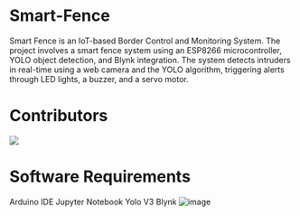 # Smart-Fence
Smart Fence is an IoT-based Border Control and Monitoring System.
The project involves a smart fence system using an ESP8266 microcontroller, YOLO object detection, and Blynk integration.
The system detects intruders in real-time using a web camera and the YOLO algorithm, triggering alerts through LED lights, a buzzer, and a servo motor.

# Contributors
<a href="https://github.com/srajan-06/Smart-Fence/graphs/contributors">
  <img src="https://contrib.rocks/image?repo=srajan-06/Smart-Fence" />
</a>

# Software Requirements
Arduino IDE
Jupyter Notebook
Yolo V3
Blynk 
![image](https://github.com/srajan-06/Smart-Fence/assets/94606073/83d8d6f3-aef2-41e7-a4e5-21592e1c2671)
